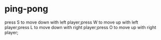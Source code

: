 # ping-pong
press S to move down with left player;press W to move up with left player;press L to move down with right player;press O to move up with right player;
